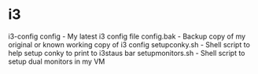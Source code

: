 i3
==

i3-config
config - My latest i3 config file
config.bak - Backup copy of my original or known working copy of i3 config
setupconky.sh - Shell script to help setup conky to print to i3staus bar
setupmonitors.sh - Shell script to setup dual monitors in my VM
